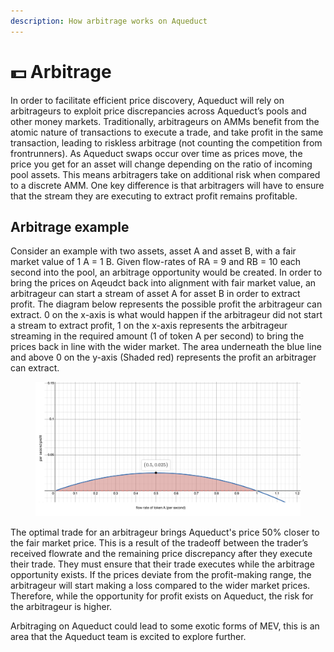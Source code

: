 ```yaml
---
description: How arbitrage works on Aqueduct
---
```


# 💵 Arbitrage

In order to facilitate efficient price discovery, Aqueduct will rely on arbitrageurs to exploit price discrepancies across Aqueduct’s pools and other money markets. Traditionally, arbitrageurs on AMMs benefit from the atomic nature of transactions to execute a trade, and take profit in the same transaction, leading to riskless arbitrage (not counting the competition from frontrunners). As Aqueduct swaps occur over time as prices move, the price you get for an asset will change depending on the ratio of incoming pool assets. This means arbitragers take on additional risk when compared to a discrete AMM. One key difference is that arbitragers will have to ensure that the stream they are executing to extract profit remains profitable.

## Arbitrage example

Consider an example with two assets, asset A and asset B, with a fair market value of 1 A = 1 B. Given flow-rates of RA = 9 and RB = 10 each second into the pool, an arbitrage opportunity would be created. In order to bring the prices on Aqeudct back into alignment with fair market value, an arbitrageur can start a stream of asset A for asset B in order to extract profit. The diagram below represents the possible profit the arbitrageur can extract. 0 on the x-axis is what would happen if the arbitrageur did not start a stream to extract profit, 1 on the x-axis represents the arbitrageur streaming in the required amount (1 of token A per second) to bring the prices back in line with the wider market. The area underneath the blue line and above 0 on the y-axis (Shaded red) represents the profit an arbitrager can extract.

<figure><img src="../.gitbook/assets/aq_arbitrage-profit-maximizing-trade.png" alt=""><figcaption></figcaption></figure>

The optimal trade for an arbitrageur brings Aqueduct's price 50% closer to the fair market price. This is a result of the tradeoff between the trader’s received flowrate and the remaining price discrepancy after they execute their trade. They must ensure that their trade executes while the arbitrage opportunity exists.  If the prices deviate from the profit-making range, the arbitrageur will start making a loss compared to the wider market prices. Therefore, while the opportunity for profit exists on Aqueduct, the risk for the arbitrageur is higher.

Arbitraging on Aqueduct could lead to some exotic forms of MEV, this is an area that the Aqueduct team is excited to explore further.
